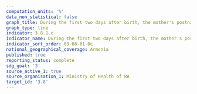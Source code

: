 ```yaml
---
computation_units: '%'
data_non_statistical: false
graph_title: During the first two days after birth, the mother's postnatal check
graph_type: line
indicator: 3.8.1.c
indicator_name: During the first two days after birth, the mother's postnatal check
indicator_sort_order: 03-08-01-0c
national_geographical_coverage: Armenia
published: true
reporting_status: complete
sdg_goal: '3'
source_active_1: true
source_organisation_1: Ministry of Health of RA
target_id: '3.8'
---
```

